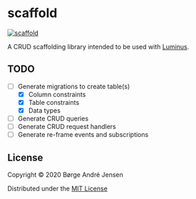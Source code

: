 # scaffold

[![scaffold](https://circleci.com/gh/imborge/scaffold.svg?style=svg)](https://circleci.com/gh/imborge/scaffold)

A CRUD scaffolding library intended to be used with [Luminus](https://luminusweb.com/).

## TODO

- [ ] Generate migrations to create table(s)
  - [x] Column constraints
  - [x] Table constraints
  - [x] Data types
- [ ] Generate CRUD queries
- [ ] Generate CRUD request handlers
- [ ] Generate re-frame events and subscriptions

## License

Copyright © 2020 Børge André Jensen

Distributed under the [MIT License](http://opensource.org/licenses/MIT)
